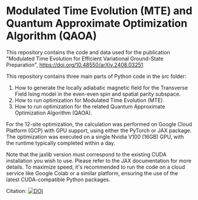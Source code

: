 # Modulated Time Evolution (MTE) and Quantum Approximate Optimization Algorithm (QAOA)

This repository contains the code and data used for the publication "Modulated Time Evolution for Efficient Variational Ground-State Preparation", https://doi.org/10.48550/arXiv.2408.03251

This repository contains three main parts of Python code in the src folder:

1. How to generate the locally adiabatic magnetic field for the Transverse Field Ising model in the even-even spin and spatial parity subspace.
2. How to run optimization for Modulated Time Evolution (MTE).
3. How to run optimization for the related Quantum Approximate Optimization Algorithm (QAOA).

For the 12-site optimization, the calculation was performed on Google Cloud Platform (GCP) with GPU support, using either the PyTorch or JAX package. The optimization was executed on a single Nvidia V100 (16GB) GPU, with the runtime typically completed within a day.

Note that the jaxlib version must correspond to the existing CUDA installation you wish to use. Please refer to the JAX documentation for more details. To maximize speed, it's recommended to run the code on a cloud service like Google Colab or a similar platform, ensuring the use of the latest CUDA-compatible Python packages.

Citation: [![DOI](https://zenodo.org/badge/851833242.svg)](https://zenodo.org/doi/10.5281/zenodo.13763653)

